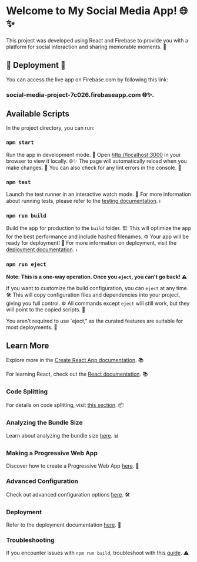 # Welcome to My Social Media App! 🌐✨

This project was developed using React and Firebase to provide you with a platform for social interaction and sharing memorable moments. 📱

## 🚀 Deployment 🚀

You can access the live app on Firebase.com by following this link: 
### social-media-project-7c026.firebaseapp.com 🌐✨.

## Available Scripts

In the project directory, you can run:

### `npm start`

Run the app in development mode. 🚀
Open [http://localhost:3000](http://localhost:3000) in your browser to view it locally. 🌐✨
The page will automatically reload when you make changes. 🔄
You can also check for any lint errors in the console. 🚧

### `npm test`

Launch the test runner in an interactive watch mode. 🏃
For more information about running tests, please refer to the [testing documentation](https://facebook.github.io/create-react-app/docs/running-tests). ℹ️

### `npm run build`

Build the app for production to the `build` folder. 🏗️
This will optimize the app for the best performance and include hashed filenames. ⚙️
Your app will be ready for deployment! 🚀
For more information on deployment, visit the [deployment documentation](https://facebook.github.io/create-react-app/docs/deployment). ℹ️

### `npm run eject`

**Note: This is a one-way operation. Once you `eject`, you can't go back! ⚠️**

If you want to customize the build configuration, you can `eject` at any time. 🛠️
This will copy configuration files and dependencies into your project, giving you full control. ⚙️
All commands except `eject` will still work, but they will point to the copied scripts. 🚀

You aren't required to use `eject," as the curated features are suitable for most deployments. 🤝

## Learn More

Explore more in the [Create React App documentation](https://facebook.github.io/create-react-app/docs/getting-started). 📚

For learning React, check out the [React documentation](https://reactjs.org/). 📚

### Code Splitting

For details on code splitting, visit [this section](https://facebook.github.io/create-react-app/docs/code-splitting). 📦

### Analyzing the Bundle Size

Learn about analyzing the bundle size [here](https://facebook.github.io/create-react-app/docs/analyzing-the-bundle-size). 📊

### Making a Progressive Web App

Discover how to create a Progressive Web App [here](https://facebook.github.io/create-react-app/docs/making-a-progressive-web-app). 📱

### Advanced Configuration

Check out advanced configuration options [here](https://facebook.github.io/create-react-app/docs/advanced-configuration). 🛠️

### Deployment

Refer to the deployment documentation [here](https://facebook.github.io/create-react-app/docs/deployment). 🚀

### Troubleshooting

If you encounter issues with `npm run build`, troubleshoot with this [guide](https://facebook.github.io/create-react-app/docs/troubleshooting#npm-run-build-fails-to-minify). ⚠️
